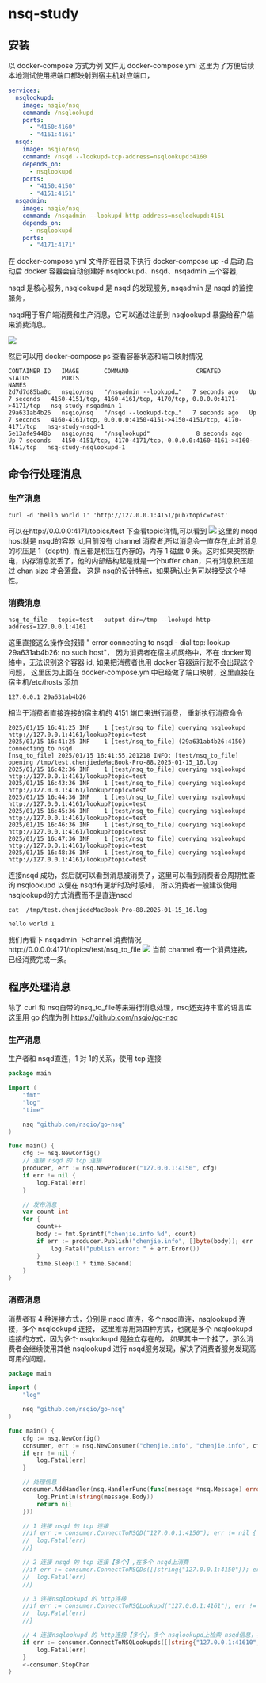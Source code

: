 # nsq-study
## 安装
以 docker-compose 方式为例
文件见 docker-compose.yml
这里为了方便后续本地测试使用把端口都映射到宿主机对应端口，
```yaml
services:
  nsqlookupd:
    image: nsqio/nsq
    command: /nsqlookupd
    ports:
      - "4160:4160"
      - "4161:4161"
  nsqd:
    image: nsqio/nsq
    command: /nsqd --lookupd-tcp-address=nsqlookupd:4160
    depends_on:
      - nsqlookupd
    ports:
      - "4150:4150"
      - "4151:4151"
  nsqadmin:
    image: nsqio/nsq
    command: /nsqadmin --lookupd-http-address=nsqlookupd:4161
    depends_on:
      - nsqlookupd
    ports:
      - "4171:4171"
```
在 docker-compose.yml 文件所在目录下执行 docker-compose up -d 启动,启动后 docker 容器会自动创建好 nsqlookupd、nsqd、nsqadmin 三个容器,

nsqd 是核心服务, nsqlookupd 是 nsqd 的发现服务, nsqadmin 是 nsqd 的监控服务，

nsqd用于客户端消费和生产消息，它可以通过注册到 nsqlookupd 暴露给客户端来消费消息。

![](image/2913-0.jpg)

然后可以用 docker-compose ps  查看容器状态和端口映射情况
```
CONTAINER ID   IMAGE       COMMAND                   CREATED         STATUS         PORTS                                                            NAMES
2d7d7d85ba0c   nsqio/nsq   "/nsqadmin --lookupd…"   7 seconds ago   Up 7 seconds   4150-4151/tcp, 4160-4161/tcp, 4170/tcp, 0.0.0.0:4171->4171/tcp   nsq-study-nsqadmin-1
29a631ab4b26   nsqio/nsq   "/nsqd --lookupd-tcp…"   7 seconds ago   Up 7 seconds   4160-4161/tcp, 0.0.0.0:4150-4151->4150-4151/tcp, 4170-4171/tcp   nsq-study-nsqd-1
5e13afe9448b   nsqio/nsq   "/nsqlookupd"             8 seconds ago   Up 7 seconds   4150-4151/tcp, 4170-4171/tcp, 0.0.0.0:4160-4161->4160-4161/tcp   nsq-study-nsqlookupd-1
```

## 命令行处理消息

### 生产消息
```
curl -d 'hello world 1' 'http://127.0.0.1:4151/pub?topic=test'
```
可以在http://0.0.0.0:4171/topics/test 下查看topic详情,可以看到
![](image/2913_1-scaled.jpg)
这里的 nsqd host就是 nsqd的容器 id,目前没有 channel 消费者,所以消息会一直存在,此时消息的积压是 1（depth),
而且都是积压在内存的，内存 1 磁盘 0 条。这时如果突然断电，内存消息就丢了，他的内部结构起是就是一个buffer chan，只有消息积压超过 chan size 才会落盘，
这是 nsq的设计特点，如果确认业务可以接受这个特性。

### 消费消息
```
nsq_to_file --topic=test --output-dir=/tmp --lookupd-http-address=127.0.0.1:4161
```
这里直接这么操作会报错 " error connecting to nsqd - dial tcp: lookup 29a631ab4b26: no such host"，
因为消费者在宿主机网络中，不在 docker网络中，无法识别这个容器 id, 如果把消费者也用 docker  容器运行就不会出现这个问题，
这里因为上面在 docker-compose.yml中已经做了端口映射，这里直接在宿主机/etc/hosts 添加 
```
127.0.0.1 29a631ab4b26
```
相当于消费者直接连接的宿主机的 4151 端口来进行消费，
重新执行消费命令
```
2025/01/15 16:41:25 INF    1 [test/nsq_to_file] querying nsqlookupd http://127.0.0.1:4161/lookup?topic=test
2025/01/15 16:41:25 INF    1 [test/nsq_to_file] (29a631ab4b26:4150) connecting to nsqd
[nsq_to_file] 2025/01/15 16:41:55.201218 INFO: [test/nsq_to_file] opening /tmp/test.chenjiedeMacBook-Pro-88.2025-01-15_16.log
2025/01/15 16:42:36 INF    1 [test/nsq_to_file] querying nsqlookupd http://127.0.0.1:4161/lookup?topic=test
2025/01/15 16:43:36 INF    1 [test/nsq_to_file] querying nsqlookupd http://127.0.0.1:4161/lookup?topic=test
2025/01/15 16:44:36 INF    1 [test/nsq_to_file] querying nsqlookupd http://127.0.0.1:4161/lookup?topic=test
2025/01/15 16:45:36 INF    1 [test/nsq_to_file] querying nsqlookupd http://127.0.0.1:4161/lookup?topic=test
2025/01/15 16:46:36 INF    1 [test/nsq_to_file] querying nsqlookupd http://127.0.0.1:4161/lookup?topic=test
2025/01/15 16:47:36 INF    1 [test/nsq_to_file] querying nsqlookupd http://127.0.0.1:4161/lookup?topic=test
2025/01/15 16:48:36 INF    1 [test/nsq_to_file] querying nsqlookupd http://127.0.0.1:4161/lookup?topic=test
```
连接nsqd 成功，然后就可以看到消息被消费了，这里可以看到消费者会周期性查询 nsqlookupd 以便在 nsqd有更新时及时感知，
所以消费者一般建议使用 nsqlookupd的方式消费而不是直连nsqd
``` 
cat  /tmp/test.chenjiedeMacBook-Pro-88.2025-01-15_16.log      

hello world 1
```
我们再看下 nsqadmin 下channel 消费情况http://0.0.0.0:4171/topics/test/nsq_to_file
![](image/2913_2-scaled.jpg)
当前 channel 有一个消费连接，已经消费完成一条。

## 程序处理消息
除了 curl 和 nsq自带的nsq_to_file等来进行消息处理，nsq还支持丰富的语言库
这里用 go 的库为例 https://github.com/nsqio/go-nsq

### 生产消息
生产者和 nsqd直连，1 对 1的关系，使用 tcp 连接 
```go
package main

import (
	"fmt"
	"log"
	"time"

	nsq "github.com/nsqio/go-nsq"
)

func main() {
	cfg := nsq.NewConfig()
	// 连接 nsqd 的 tcp 连接
	producer, err := nsq.NewProducer("127.0.0.1:4150", cfg)
	if err != nil {
		log.Fatal(err)
	}

	// 发布消息
	var count int
	for {
		count++
		body := fmt.Sprintf("chenjie.info %d", count)
		if err := producer.Publish("chenjie.info", []byte(body)); err != nil {
			log.Fatal("publish error: " + err.Error())
		}
		time.Sleep(1 * time.Second)
	}
}

```
### 消费消息
消费者有 4 种连接方式，分别是 nsqd 直连，多个nsqd直连，nsqlookupd 连接，多个 nsqlookupd 连接，
这里推荐用第四种方式，也就是多个 nsqlookupd 连接的方式，因为多个 nsqlookupd 是独立存在的，
如果其中一个挂了，那么消费者会继续使用其他 nsqlookupd 进行 nsqd服务发现，解决了消费者服务发现高可用的问题。
```go
package main

import (
	"log"

	nsq "github.com/nsqio/go-nsq"
)

func main() {
	cfg := nsq.NewConfig()
	consumer, err := nsq.NewConsumer("chenjie.info", "chenjie.info", cfg)
	if err != nil {
		log.Fatal(err)
	}

	// 处理信息
	consumer.AddHandler(nsq.HandlerFunc(func(message *nsq.Message) error {
		log.Println(string(message.Body))
		return nil
	}))

	// 1 连接 nsqd 的 tcp 连接
	//if err := consumer.ConnectToNSQD("127.0.0.1:4150"); err != nil {
	//	log.Fatal(err)
	//}

	// 2 连接 nsqd 的 tcp 连接【多个】,在多个 nsqd上消费
	//if err := consumer.ConnectToNSQDs([]string{"127.0.0.1:4150"}); err != nil {
	//	log.Fatal(err)
	//}

	// 3 连接nsqlookupd 的 http连接
	//if err := consumer.ConnectToNSQLookupd("127.0.0.1:4161"); err != nil {
	//	log.Fatal(err)
	//}

	// 4 连接nsqlookupd 的 http连接【多个】，多个 nsqlookupd上检索 nsqd信息，各个 nsqlookupd互相独立，对于消费者而言是备用关系
	if err := consumer.ConnectToNSQLookupds([]string{"127.0.0.1:41610", "127.0.0.1:4161", "127.0.0.1:41611"}); err != nil {
		log.Fatal(err)
	}
	<-consumer.StopChan
}

```
